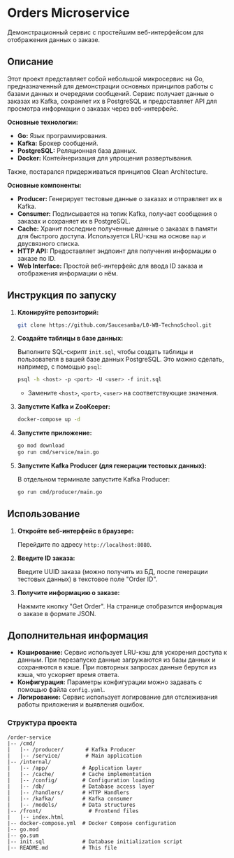# Orders Microservice

Демонстрационный сервис с простейшим веб-интерфейсом для отображения данных о заказе.

## Описание

Этот проект представляет собой небольшой микросервис на Go, предназначенный для демонстрации основных принципов работы с базами данных и очередями сообщений. Сервис получает данные о заказах из Kafka, сохраняет их в PostgreSQL и предоставляет API для просмотра информации о заказах через веб-интерфейс.

**Основные технологии:**

*   **Go:** Язык программирования.
*   **Kafka:** Брокер сообщений.
*   **PostgreSQL:** Реляционная база данных.
*   **Docker:** Контейнеризация для упрощения развертывания.

Также, постарался придерживаться принципов Clean Architecture.

**Основные компоненты:**

*   **Producer:**  Генерирует тестовые данные о заказах и отправляет их в Kafka.
*   **Consumer:**  Подписывается на топик Kafka, получает сообщения о заказах и сохраняет их в PostgreSQL.
*   **Cache:** Хранит последние полученные данные о заказах в памяти для быстрого доступа. Используется LRU-кэш на основе `map` и двусвязного списка.
*   **HTTP API:** Предоставляет эндпоинт для получения информации о заказе по ID.
*   **Web Interface:**  Простой веб-интерфейс для ввода ID заказа и отображения информации о нём.

## Инструкция по запуску

1.  **Клонируйте репозиторий:**

    ```bash
    git clone https://github.com/Saucesamba/L0-WB-TechnoSchool.git
    ```
2. **Создайте таблицы в базе данных:**

    Выполните SQL-скрипт `init.sql`, чтобы создать таблицы и пользователя в вашей базе данных PostgreSQL. Это можно сделать, например, с помощью `psql`:

    ```bash
    psql -h <host> -p <port> -U <user> -f init.sql
    ```
    *   Замените `<host>`, `<port>`, `<user>` на соответствующие значения.

3. **Запустите Kafka и ZooKeeper:**

    ```bash
    docker-compose up -d 
    ```

4. **Запустите приложение:**

    ```bash
    go mod download
    go run cmd/service/main.go
    ```

5. **Запустите Kafka Producer (для генерации тестовых данных):**

    В отдельном терминале запустите Kafka Producer:

    ```bash
    go run cmd/producer/main.go
    ```

## Использование

1.  **Откройте веб-интерфейс в браузере:**

    Перейдите по адресу `http://localhost:8080`.

2.  **Введите ID заказа:**

    Введите UUID заказа (можно получить из БД, после генерации тестовых данных) в текстовое поле "Order ID".

3.  **Получите информацию о заказе:**

    Нажмите кнопку "Get Order". На странице отобразится информация о заказе в формате JSON.

## Дополнительная информация

*   **Кэширование:** Сервис использует LRU-кэш для ускорения доступа к данным. При перезапуске данные загружаются из базы данных и сохраняются в кэше. При повторных запросах данные берутся из кэша, что ускоряет время ответа.
*   **Конфигурация:** Параметры конфигурации можно задавать с помощью файла `config.yaml`.
*   **Логирование:**  Сервис использует логирование для отслеживания работы приложения и выявления ошибок.

### Структура проекта

```
/order-service
|-- /cmd/
|   |-- /producer/       # Kafka Producer
|   |-- /service/        # Main application
|-- /internal/
|   |-- /app/           # Application layer
|   |-- /cache/         # Cache implementation
|   |-- /config/        # Configuration loading
|   |-- /db/            # Database access layer
|   |-- /handlers/      # HTTP Handlers
|   |-- /kafka/         # Kafka consumer
|   |-- /models/        # Data structures
|-- /front/               # Frontend files
|   |-- index.html
|-- docker-compose.yml  # Docker Compose configuration
|-- go.mod
|-- go.sum
|-- init.sql            # Database initialization script
|-- README.md           # This file
```
